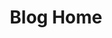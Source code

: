 ---
home: true
layout: BlogHome
icon: blog
title: Blog Home
bgImage: /preview.gif
heroImage: logo.png
heroText: Thirty_Li
tagline: Thirty_Li的个人博客✨
heroFullScreen: true
projects:
  - icon: laptop-code
    name: 项目
    desc: Thirty_Li的项目文档
    link: /zh/project/

  - icon: lightbulb
    name: 题解
    desc: Thirty_Li的题目➕题解
    link: /zh/algorithm/

  - icon: computer
    name: 计算机
    desc: 计算机大类的笔记
    link: /zh/computer/

  - icon: book-open
    name: 学习笔记
    desc: Thirty_Li的学习笔记
    link: /zh/learning/
footer: customize your footer text
---